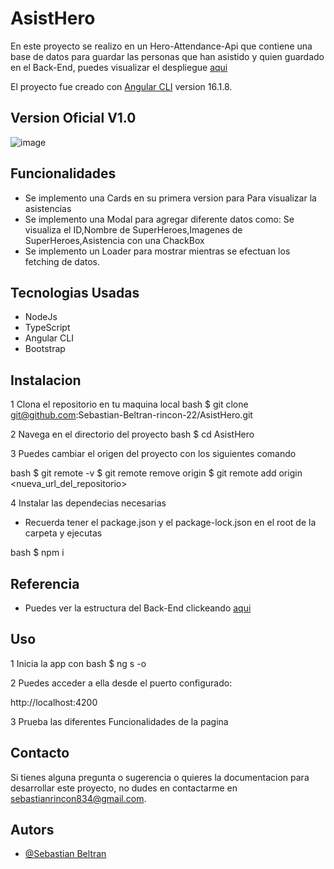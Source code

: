# AsistHero

En este proyecto se realizo en un Hero-Attendance-Api que contiene una base de datos para guardar las personas que han asistido y quien guardado en el Back-End, puedes visualizar el despliegue 
<a href="Otro despliegue">aqui</a>

El proyecto fue creado con [Angular CLI](https://github.com/angular/angular-cli) version 16.1.8. 


## Version Oficial V1.0
![image](https://github.com/Sebastian-Beltran-rincon-22/AsistHero/assets/132385582/7b5ff2b6-f0e1-4a00-b386-99eecf66e287)

## Funcionalidades

- Se implemento una Cards en su primera version para Para visualizar la asistencias
- Se implemento una Modal para agregar diferente datos como: Se visualiza el ID,Nombre de SuperHeroes,Imagenes de SuperHeroes,Asistencia con una ChackBox
- Se implemento un Loader para mostrar mientras se efectuan los fetching de datos.

## Tecnologias Usadas
- NodeJs
- TypeScript
- Angular CLI
- Bootstrap

## Instalacion

1 Clona el repositorio en tu maquina local
bash
$ git clone git@github.com:Sebastian-Beltran-rincon-22/AsistHero.git

2 Navega en el directorio del proyecto 
bash
$ cd AsistHero

3 Puedes cambiar el origen del proyecto con los siguientes comando

bash
$ git remote -v
$ git remote remove origin
$ git remote add origin <nueva_url_del_repositorio>

4 Instalar las dependecias necesarias
- Recuerda tener el package.json y el package-lock.json en el root de la carpeta y ejecutas

bash
$ npm i

## Referencia

- Puedes ver la estructura del Back-End clickeando <a href="https://github.com/Sebastian-Beltran-rincon-22/ApiSuperHero">aqui</a>


## Uso

1 Inicia la app con 
bash
$ ng s -o

2 Puedes acceder a ella desde el puerto configurado:

http://localhost:4200

3 Prueba las diferentes Funcionalidades de la pagina 

## Contacto

Si tienes alguna pregunta o sugerencia o quieres la documentacion para desarrollar este proyecto, no dudes en contactarme en [sebastianrincon834@gmail.com](sebastianrincon834@gmail.com).


## Autors

- [@Sebastian Beltran](https://github.com/Sebastian-Beltran-rincon-22)
